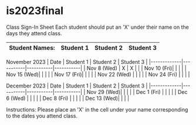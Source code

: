 # is2023final

Class Sign-In Sheet
Each student should put an 'X' under their name on the days they attend class.

Student Names: | Student 1 | Student 2 | Student 3 |
------------------|-----------|-----------|-----------|

November 2023
| Date        | Student 1 | Student 2 | Student 3 |
|-------------|-----------|-----------|-----------|
| Nov 8 (Wed) |      X     |    X       |           |
| Nov 10 (Fri)|           |           |           |
| Nov 15 (Wed)|           |           |           |
| Nov 17 (Fri)|           |           |           |
| Nov 22 (Wed) |       |           |           |  <!-- Skipped for Thanksgiving -->
| Nov 24 (Fri) |       |           |           |  <!-- Skipped for Thanksgiving -->

December 2023
| Date        | Student 1 | Student 2 | Student 3 |
|-------------|-----------|-----------|-----------|
| Nov 29 (Wed)|           |           |           |
| Dec 1 (Fri) |           |           |           |
| Dec 6 (Wed) |           |           |           |
| Dec 8 (Fri) |           |           |           |
| Dec 13 (Wed)|           |           |           |

Instructions: Please place an 'X' in the cell under your name corresponding to the dates you attend class.
